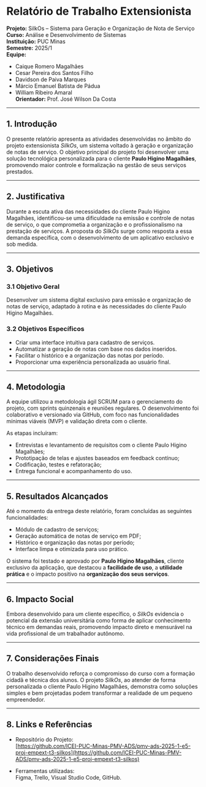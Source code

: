 # Relatório de Trabalho Extensionista

**Projeto:** SilkOs – Sistema para Geração e Organização de Nota de Serviço  
**Curso:** Análise e Desenvolvimento de Sistemas  
**Instituição:** PUC Minas  
**Semestre:** 2025/1  
**Equipe:**  
- Caique Romero Magalhães  
- Cesar Pereira dos Santos Filho  
- Davidson de Paiva Marques  
- Márcio Emanuel Batista de Pádua  
- William Ribeiro Amaral  
**Orientador:** Prof. José Wilson Da Costa

---

## 1. Introdução

O presente relatório apresenta as atividades desenvolvidas no âmbito do projeto extensionista *SilkOs*, um sistema voltado à geração e organização de notas de serviço. O objetivo principal do projeto foi desenvolver uma solução tecnológica personalizada para o cliente **Paulo Higino Magalhães**, promovendo maior controle e formalização na gestão de seus serviços prestados.

---

## 2. Justificativa

Durante a escuta ativa das necessidades do cliente Paulo Higino Magalhães, identificou-se uma dificuldade na emissão e controle de notas de serviço, o que comprometia a organização e o profissionalismo na prestação de serviços. A proposta do *SilkOs* surge como resposta a essa demanda específica, com o desenvolvimento de um aplicativo exclusivo e sob medida.

---

## 3. Objetivos

### 3.1 Objetivo Geral

Desenvolver um sistema digital exclusivo para emissão e organização de notas de serviço, adaptado à rotina e às necessidades do cliente Paulo Higino Magalhães.

### 3.2 Objetivos Específicos

- Criar uma interface intuitiva para cadastro de serviços.  
- Automatizar a geração de notas com base nos dados inseridos.  
- Facilitar o histórico e a organização das notas por período.  
- Proporcionar uma experiência personalizada ao usuário final.

---

## 4. Metodologia

A equipe utilizou a metodologia ágil SCRUM para o gerenciamento do projeto, com sprints quinzenais e reuniões regulares. O desenvolvimento foi colaborativo e versionado via GitHub, com foco nas funcionalidades mínimas viáveis (MVP) e validação direta com o cliente.

As etapas incluíram:

- Entrevistas e levantamento de requisitos com o cliente Paulo Higino Magalhães;  
- Prototipação de telas e ajustes baseados em feedback contínuo;  
- Codificação, testes e refatoração;  
- Entrega funcional e acompanhamento do uso.

---

## 5. Resultados Alcançados

Até o momento da entrega deste relatório, foram concluídas as seguintes funcionalidades:

- Módulo de cadastro de serviços;  
- Geração automática de notas de serviço em PDF;  
- Histórico e organização das notas por período;  
- Interface limpa e otimizada para uso prático.

O sistema foi testado e aprovado por **Paulo Higino Magalhães**, cliente exclusivo da aplicação, que destacou a **facilidade de uso**, a **utilidade prática** e o impacto positivo na **organização dos seus serviços**.

---

## 6. Impacto Social

Embora desenvolvido para um cliente específico, o *SilkOs* evidencia o potencial da extensão universitária como forma de aplicar conhecimento técnico em demandas reais, promovendo impacto direto e mensurável na vida profissional de um trabalhador autônomo.

---

## 7. Considerações Finais

O trabalho desenvolvido reforça o compromisso do curso com a formação cidadã e técnica dos alunos. O projeto *SilkOs*, ao atender de forma personalizada o cliente Paulo Higino Magalhães, demonstra como soluções simples e bem projetadas podem transformar a realidade de um pequeno empreendedor.

---

## 8. Links e Referências

- Repositório do Projeto:  
  [https://github.com/ICEI-PUC-Minas-PMV-ADS/pmv-ads-2025-1-e5-proj-empext-t3-silkos](https://github.com/ICEI-PUC-Minas-PMV-ADS/pmv-ads-2025-1-e5-proj-empext-t3-silkos)

- Ferramentas utilizadas:  
  Figma, Trello, Visual Studio Code, GitHub.